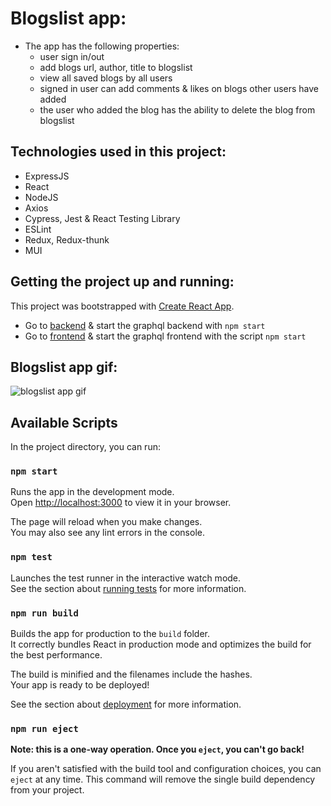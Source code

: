 # Blogslist app:

- The app has the following properties:
  - user sign in/out
  - add blogs url, author, title to blogslist
  - view all saved blogs by all users
  - signed in user can add comments & likes on blogs other users have added
  - the user who added the blog has the ability to delete the blog from blogslist

## Technologies used in this project:

- ExpressJS
- React
- NodeJS
- Axios
- Cypress, Jest & React Testing Library
- ESLint
- Redux, Redux-thunk
- MUI

## Getting the project up and running:

This project was bootstrapped with [Create React App](https://github.com/facebook/create-react-app).

- Go to [backend](./backend/) & start the graphql backend with `npm start`
- Go to [frontend](./frontend/) & start the graphql frontend with the script `npm start`

## Blogslist app gif:

![blogslist app gif](./bloglist-quality-50.gif)

## Available Scripts

In the project directory, you can run:

### `npm start`

Runs the app in the development mode.\
Open [http://localhost:3000](http://localhost:3000) to view it in your browser.

The page will reload when you make changes.\
You may also see any lint errors in the console.

### `npm test`

Launches the test runner in the interactive watch mode.\
See the section about [running tests](https://facebook.github.io/create-react-app/docs/running-tests) for more information.

### `npm run build`

Builds the app for production to the `build` folder.\
It correctly bundles React in production mode and optimizes the build for the best performance.

The build is minified and the filenames include the hashes.\
Your app is ready to be deployed!

See the section about [deployment](https://facebook.github.io/create-react-app/docs/deployment) for more information.

### `npm run eject`

**Note: this is a one-way operation. Once you `eject`, you can't go back!**

If you aren't satisfied with the build tool and configuration choices, you can `eject` at any time. This command will remove the single build dependency from your project.
